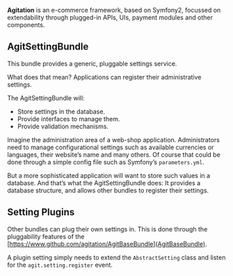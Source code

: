**Agitation** is an e-commerce framework, based on Symfony2, focussed on
extendability through plugged-in APIs, UIs, payment modules and other
components.

## AgitSettingBundle

This bundle provides a generic, pluggable settings service.

What does that mean? Applications can register their administrative settings.

The AgitSettingBundle will:

- Store settings in the database.
- Provide interfaces to manage them.
- Provide validation mechanisms.

Imagine the administration area of a web-shop application. Administrators
need to manage configurational settings such as available currencies or
languages, their website’s name and many others. Of course that could be
done through a simple config file such as Symfony’s `parameters.yml`.

But a more sophisticated application will want to store such values in a
database. And that’s what the AgitSettingBundle does: It provides a
database structure, and allows other bundles to register their settings.

## Setting Plugins

Other bundles can plug their own settings in. This is done through the
pluggability features of the [https://www.github.com/agitation/AgitBaseBundle](AgitBaseBundle).

A plugin setting simply needs to extend the `AbstractSetting` class and listen
for the `agit.setting.register` event.
